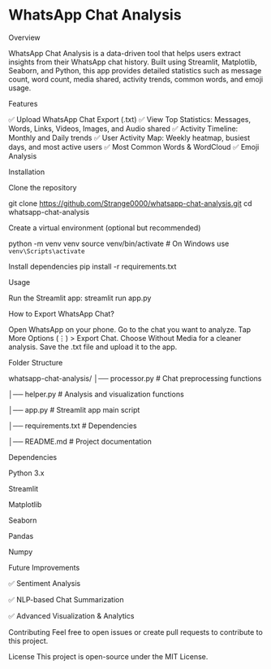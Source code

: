 # WhatsApp Chat Analysis




Overview

WhatsApp Chat Analysis is a data-driven tool that helps users extract insights from their WhatsApp chat history. Built using Streamlit, Matplotlib, Seaborn, and Python, this app provides detailed statistics such as message count, word count, media shared, activity trends, common words, and emoji usage.

Features

✅ Upload WhatsApp Chat Export (.txt)
✅ View Top Statistics: Messages, Words, Links, Videos, Images, and Audio shared
✅ Activity Timeline: Monthly and Daily trends
✅ User Activity Map: Weekly heatmap, busiest days, and most active users
✅ Most Common Words & WordCloud
✅ Emoji Analysis

Installation


Clone the repository

git clone https://github.com/Strange0000/whatsapp-chat-analysis.git
cd whatsapp-chat-analysis


Create a virtual environment (optional but recommended)

python -m venv venv
source venv/bin/activate  # On Windows use `venv\Scripts\activate`


Install dependencies
pip install -r requirements.txt


Usage

Run the Streamlit app:
streamlit run app.py

How to Export WhatsApp Chat?

Open WhatsApp on your phone.
Go to the chat you want to analyze.
Tap More Options (⋮) > Export Chat.
Choose Without Media for a cleaner analysis.
Save the .txt file and upload it to the app.


Folder Structure

whatsapp-chat-analysis/
│── processor.py        # Chat preprocessing functions

│── helper.py           # Analysis and visualization functions

│── app.py              # Streamlit app main script

│── requirements.txt    # Dependencies

│── README.md           # Project documentation


Dependencies


Python 3.x

Streamlit

Matplotlib

Seaborn

Pandas

Numpy



Future Improvements


✅ Sentiment Analysis

✅ NLP-based Chat Summarization

✅ Advanced Visualization & Analytics



Contributing
Feel free to open issues or create pull requests to contribute to this project.

License
This project is open-source under the MIT License.
